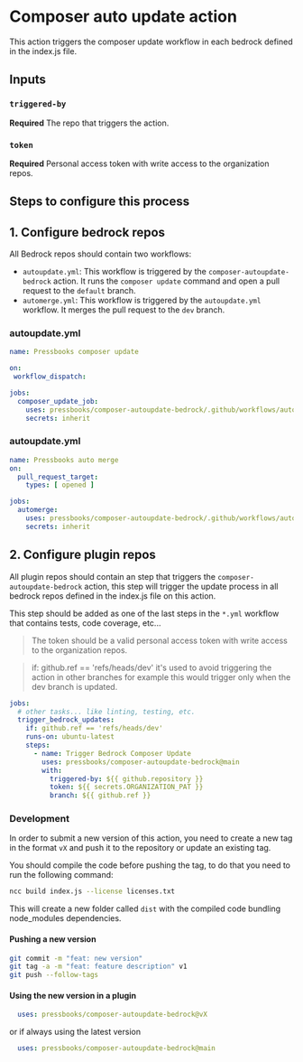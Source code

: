 # Composer auto update action

This action triggers the composer update workflow in each bedrock defined in the index.js file.

## Inputs

### `triggered-by`

**Required** The repo that triggers the action.

### `token`

**Required** Personal access token with write access to the organization repos.

## Steps to configure this process

## 1. Configure bedrock repos

All Bedrock repos should contain two workflows:

* `autoupdate.yml`: This workflow is triggered by the `composer-autoupdate-bedrock` action. It runs the `composer update` command and open a pull request to the `default` branch.
* `automerge.yml`: This workflow is triggered by the `autoupdate.yml` workflow. It merges the pull request to the `dev` branch.

### autoupdate.yml

```yaml
name: Pressbooks composer update

on:
 workflow_dispatch:

jobs:
  composer_update_job:
    uses: pressbooks/composer-autoupdate-bedrock/.github/workflows/auto-update.yml@main
    secrets: inherit
```

### autoupdate.yml

```yaml
name: Pressbooks auto merge
on:
  pull_request_target:
    types: [ opened ]

jobs:
  automerge:
    uses: pressbooks/composer-autoupdate-bedrock/.github/workflows/auto-merge.yml@main
    secrets: inherit
```

## 2. Configure plugin repos

All plugin repos should contain an step that triggers the `composer-autoupdate-bedrock` action, this step will trigger the update process in all bedrock repos defined in the index.js file on this action.

This step should be added as one of the last steps in the `*.yml` workflow that contains tests, code coverage, etc...

> The token should be a valid personal access token with write access to the organization repos.

> if: github.ref == 'refs/heads/dev' it's used to avoid triggering the action in other branches for example this would trigger only when the dev branch is updated.

```yaml
jobs:
  # other tasks... like linting, testing, etc.
  trigger_bedrock_updates:
    if: github.ref == 'refs/heads/dev'
    runs-on: ubuntu-latest
    steps:
      - name: Trigger Bedrock Composer Update
        uses: pressbooks/composer-autoupdate-bedrock@main
        with:
          triggered-by: ${{ github.repository }}
          token: ${{ secrets.ORGANIZATION_PAT }}
          branch: ${{ github.ref }}

```

### Development

In order to submit a new version of this action, you need to create a new tag in the format `vX` and push it to the repository or update an existing tag.

You should compile the code before pushing the tag, to do that you need to run the following command:

```bash
ncc build index.js --license licenses.txt
```

This will create a new folder called `dist` with the compiled code bundling node_modules dependencies.

#### Pushing a new version

```bash
git commit -m "feat: new version"
git tag -a -m "feat: feature description" v1
git push --follow-tags
```
#### Using the new version in a plugin

```yaml
  uses: pressbooks/composer-autoupdate-bedrock@vX    
```

or if always using the latest version

```yaml
  uses: pressbooks/composer-autoupdate-bedrock@main   
```

